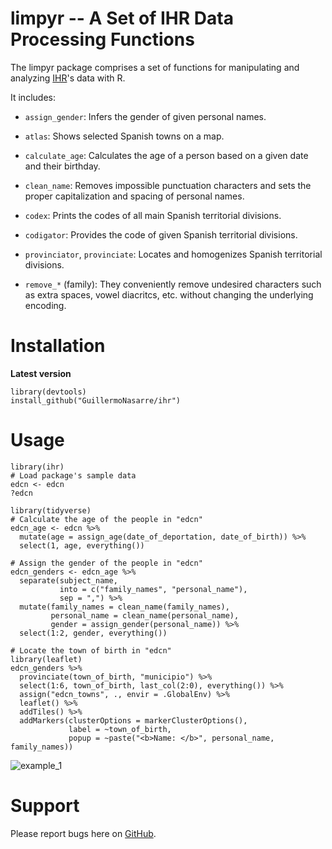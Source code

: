 # limpyr -- A Set of IHR Data Processing Functions
The limpyr package comprises a set of functions for manipulating and analyzing [IHR](https://ihr.world/en/)'s data with R.

It includes:


* `assign_gender`: Infers the gender of given personal names.

* `atlas`: Shows selected Spanish towns on a map.
 
* `calculate_age`: Calculates the age of a person based on a given date and their birthday.

* `clean_name`: Removes impossible punctuation characters and sets the proper capitalization and spacing of personal names.

* `codex`: Prints the codes of all main Spanish territorial divisions.

* `codigator`: Provides the code of given Spanish territorial divisions.

* `provinciator`, `provinciate`: Locates and homogenizes Spanish territorial divisions.

* `remove_*` (family): They conveniently remove undesired characters such as extra spaces, vowel diacritcs, etc. without changing the underlying encoding.

# Installation
**Latest version** 

```
library(devtools)
install_github("GuillermoNasarre/ihr")
```
# Usage
```
library(ihr)
# Load package's sample data
edcn <- edcn
?edcn

library(tidyverse)
# Calculate the age of the people in "edcn"
edcn_age <- edcn %>% 
  mutate(age = assign_age(date_of_deportation, date_of_birth)) %>% 
  select(1, age, everything())

# Assign the gender of the people in "edcn"
edcn_genders <- edcn_age %>%
  separate(subject_name,
           into = c("family_names", "personal_name"),
           sep = ",") %>%
  mutate(family_names = clean_name(family_names), 
         personal_name = clean_name(personal_name),
         gender = assign_gender(personal_name)) %>%
  select(1:2, gender, everything())

# Locate the town of birth in "edcn"
library(leaflet)
edcn_genders %>%
  provinciate(town_of_birth, "municipio") %>%
  select(1:6, town_of_birth, last_col(2:0), everything()) %>% 
  assign("edcn_towns", ., envir = .GlobalEnv) %>%  
  leaflet() %>% 
  addTiles() %>% 
  addMarkers(clusterOptions = markerClusterOptions(), 
             label = ~town_of_birth, 
             popup = ~paste("<b>Name: </b>", personal_name, family_names))
```
![example_1](docs/example_1.png)

# Support
Please report bugs here on [GitHub](https://github.com/GuillermoNasarre/ihr/issues).
